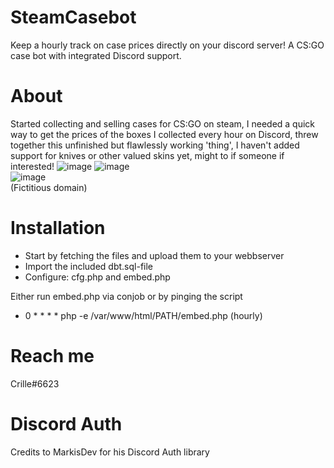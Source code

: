 # SteamCasebot
Keep a hourly track on case prices directly on your discord server!
A CS:GO case bot with integrated Discord support.

# About
Started collecting and selling cases for CS:GO on steam, I needed a quick way to get the prices of the boxes I collected every hour on Discord, threw together this unfinished but flawlessly working 'thing', I haven't added support for knives or other valued skins yet, might to if someone if interested!
![image](https://user-images.githubusercontent.com/20803604/203655421-8b66b9b4-a258-4210-9662-6da199316dbb.png)
![image](https://user-images.githubusercontent.com/20803604/203658040-5834130a-c28d-448b-b4b1-1f61f9183433.png)<br>
![image](https://user-images.githubusercontent.com/20803604/203655695-18e28d5e-19d2-42e5-8df2-094c9fd6d559.png)
<br>(Fictitious domain)




# Installation
* Start by fetching the files and upload them to your webbserver
* Import the included dbt.sql-file
* Configure: cfg.php and embed.php

Either run embed.php via conjob or by pinging the script
* 0 * * * * php -e /var/www/html/PATH/embed.php
(hourly)

# Reach me
Crille#6623


# Discord Auth
Credits to MarkisDev for his Discord Auth library
